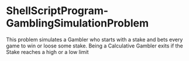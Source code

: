 # ShellScriptProgram-GamblingSimulationProblem
This problem simulates a Gambler who starts with a stake and bets every game to win or loose some stake. Being a Calculative Gambler exits if the Stake reaches a high or a low limit
